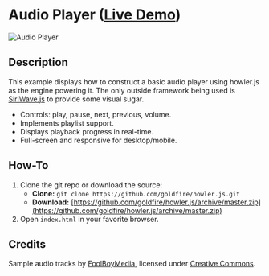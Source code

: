 # Audio Player ([Live Demo](https://howlerjs.com/#player))

![Audio Player](https://s3.amazonaws.com/howler.js/screenshot-player.jpg "Player Screenshot")

## Description
This example displays how to construct a basic audio player using howler.js as the engine powering it. The only outside framework being used is [SiriWave.js](https://github.com/CaffeinaLab/SiriWaveJS) to provide some visual sugar.

* Controls: play, pause, next, previous, volume.
* Implements playlist support.
* Displays playback progress in real-time.
* Full-screen and responsive for desktop/mobile.

## How-To
1. Clone the git repo or download the source:
    * **Clone:** `git clone https://github.com/goldfire/howler.js.git`
    * **Download:** [https://github.com/goldfire/howler.js/archive/master.zip](https://github.com/goldfire/howler.js/archive/master.zip)
2. Open `index.html` in your favorite browser.

## Credits
Sample audio tracks by [FoolBoyMedia](http://www.foolboymedia.co.uk/), licensed under [Creative Commons](http://creativecommons.org/licenses/by-nc/3.0/).